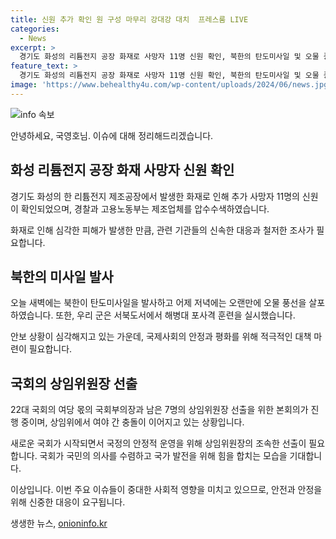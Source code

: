 ```yaml
---
title: 신원 추가 확인 원 구성 마무리 강대강 대치  프레스룸 LIVE
categories:
  - News
excerpt: >
  경기도 화성의 리튬전지 공장 화재로 사망자 11명 신원 확인, 북한의 탄도미사일 및 오물 풍선 사흘 연속 발사, 해병대 포사격 훈련, 22대 국회 본회의 개최 중. #화성 #화재 #사망자 #북한 #탄도미사일 #해병대 #국회
feature_text: >
  경기도 화성의 리튬전지 공장 화재로 사망자 11명 신원 확인, 북한의 탄도미사일 및 오물 풍선 사흘 연속 발사, 해병대 포사격 훈련, 22대 국회 본회의 개최 중. #화성 #화재 #사망자 #북한 #탄도미사일 #해병대 #국회
image: 'https://www.behealthy4u.com/wp-content/uploads/2024/06/news.jpg'
---
```


<p><img src="https://www.behealthy4u.com/wp-content/uploads/2024/06/news.jpg" alt="info 속보" /></p>

<p>안녕하세요, 국영호님. 이슈에 대해 정리해드리겠습니다.</p>

<h2 data-ke-size="size26">화성 리튬전지 공장 화재 사망자 신원 확인</h2>

<p data-ke-size="size16">경기도 화성의 한 리튬전지 제조공장에서 발생한 화재로 인해 추가 사망자 11명의 신원이 확인되었으며, 경찰과 고용노동부는 제조업체를 압수수색하였습니다.</p>

<p data-ke-size="size16">화재로 인해 심각한 피해가 발생한 만큼, 관련 기관들의 신속한 대응과 철저한 조사가 필요합니다.</p>

<h2 data-ke-size="size26">북한의 미사일 발사</h2>

<p data-ke-size="size16">오늘 새벽에는 북한이 탄도미사일을 발사하고 어제 저녁에는 오랜만에 오물 풍선을 살포하였습니다. 또한, 우리 군은 서북도서에서 해병대 포사격 훈련을 실시했습니다.</p>

<p data-ke-size="size16">안보 상황이 심각해지고 있는 가운데, 국제사회의 안정과 평화를 위해 적극적인 대책 마련이 필요합니다.</p>

<h2 data-ke-size="size26">국회의 상임위원장 선출</h2>

<p data-ke-size="size16">22대 국회의 여당 몫의 국회부의장과 남은 7명의 상임위원장 선출을 위한 본회의가 진행 중이며, 상임위에서 여야 간 충돌이 이어지고 있는 상황입니다.</p>

<p data-ke-size="size16">새로운 국회가 시작되면서 국정의 안정적 운영을 위해 상임위원장의 조속한 선출이 필요합니다. 국회가 국민의 의사를 수렴하고 국가 발전을 위해 힘을 합치는 모습을 기대합니다.</p>

<p>이상입니다. 이번 주요 이슈들이 중대한 사회적 영향을 미치고 있으므로, 안전과 안정을 위해 신중한 대응이 요구됩니다.</p>
생생한 뉴스, <a href="https://onioninfo.kr" rel="dofollow">onioninfo.kr</a>


